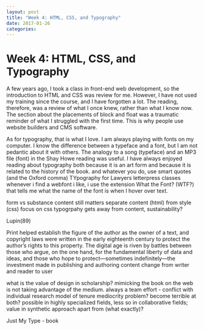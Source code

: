 ```yaml
---
layout: post
title: "Week 4: HTML, CSS, and Typography"
date: 2017-01-26
categories:
---
```

# Week 4: HTML, CSS, and Typography

A few years ago, I took a class in front-end web development, so the introduction to HTML and CSS was review for me. However, I have not used my training since the course, and I have forgotten a lot. The reading, therefore, was a review of what I once knew, rather than what I know now. The section about the placements of block and float was a traumatic reminder of what I struggled with the first time. This is why people use website builders and CMS software.  

As for typography, that is what I love. I am always playing with fonts on my computer. I know the difference between a typeface and a font, but I am not pedantic about it with others. The analogy to a song (typeface) and an MP3 file (font) in the Shay Howe reading was useful. I have always enjoyed reading about typography both because it is an art form and because it is related to the history of the book.
and whatever you do, use smart quotes (and the Oxford comma)
TYpography for Lawyers
letterpress classes
whenever i find a webfont i like, i use the extension What the Font? (WTF?) that tells me what the name of the font is when I hover over text.

form vs substance
content still matters
separate content (html) from style (css)
focus on css typogrpahy gets away from content, sustainability?

Lupin(89)

Print helped establish the figure of the author as the owner of a text, and copyright laws were written in the early eighteenth century to protect the author’s rights to this property. The digital age is riven by battles between those who argue, on the one hand, for the fundamental liberty of data and ideas, and those who hope to protect—sometimes indefinitely—the investment made in publishing and authoring content
change from writer and reader to user

what is the value of design in scholarship?
mimicking the book on the web is not taking advantage of the medium.
always a team effort - conflict with individual research model of tenure
mediocrity problem? become terrible at both? possible in highly specialized fields, less so in collaborative fields; value in synthetic approach apart from (what exactly)?


Just My Type - book
